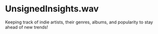 # UnsignedInsights.wav
Keeping track of indie artists, their genres, albums, and popularity to stay ahead of new trends!
